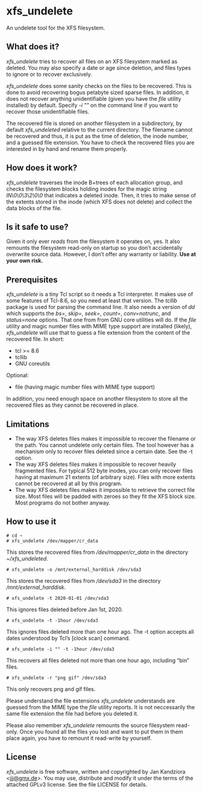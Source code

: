 # xfs_undelete
An undelete tool for the XFS filesystem.

## What does it?
*xfs_undelete* tries to recover all files on an XFS filesystem marked as deleted.
You may also specify a date or age since deletion, and files types to ignore or to recover exclusively.

*xfs_undelete* does some sanity checks on the files to be recovered.
This is done to avoid recovering bogus petabyte sized sparse files.
In addition, it does not recover anything unidentifiable (given you have the *file* utility installed) by default.
Specify *-i ""* on the command line if you want to recover those unidentifiable files.

The recovered file is stored on another filesystem in a subdirectory, by default *xfs_undeleted* relative to the current directory.
The filename cannot be recovered and thus, it is put as the time of deletion, the inode number, and a guessed file extension.
You have to check the recovered files you are interested in by hand and rename them properly.

## How does it work?
*xfs_undelete* traverses the inode B+trees of each allocation group, and checks the filesystem blocks holding inodes for the magic string *IN\0\0\3\2\0\0* that indicates a deleted inode.
Then, it tries to make sense of the extents stored in the inode (which XFS does not delete) and collect the data blocks of the file.

## Is it safe to use?
Given it only ever *reads* from the filesystem it operates on, yes.
It also remounts the filesystem read-only on startup so you don’t accidentally overwrite source data.
However, I don’t offer any warranty or liability. **Use at your own risk.**

## Prerequisites
*xfs_undelete* is a tiny Tcl script so it needs a Tcl interpreter.
It makes use of some features of Tcl-8.6, so you need at least that version.
The *tcllib* package is used for parsing the command line.
It also needs a version of *dd* which supports the *bs=*, *skip=*, *seek=*, *count=*, *conv=notrunc*, and *status=none* options.
That one from from GNU core utilities will do.
If the *file* utility and magic number files with MIME type support are installed (likely), *xfs_undelete* will use that to guess a file extension from the content of the recovered file. In short:

- tcl >= 8.6
- tcllib
- GNU coreutils

Optional:

- file (having magic number files with MIME type support)

In addition, you need enough space on another filesystem to store all the recovered files as they cannot be recovered in place.

## Limitations
- The way XFS deletes files makes it impossible to recover the filename or the path. You cannot undelete only certain files. The tool however has a mechanism only to recover files deleted since a certain date. See the -t option.
- The way XFS deletes files makes it impossible to recover heavily fragmented files. For typical 512 byte inodes, you can only recover files having at maximum 21 extents (of arbitrary size). Files with more extents cannot be recovered at all by this program.
- The way XFS deletes files makes it impossible to retrieve the correct file size. Most files will be padded with zeroes so they fit the XFS block size. Most programs do not bother anyway.

## How to use it

	# cd ~
	# xfs_undelete /dev/mapper/cr_data

This stores the recovered files from */dev/mapper/cr_data* in the directory *~/xfs_undeleted*.

	# xfs_undelete -o /mnt/external_harddisk /dev/sda3

This stores the recovered files from */dev/sda3* in the directory */mnt/external_harddisk*.

	# xfs_undelete -t 2020-01-01 /dev/sda3

This ignores files deleted before Jan 1st, 2020.

	# xfs_undelete -t -1hour /dev/sda3

This ignores files deleted more than one hour ago. The -t option accepts all dates understood by Tcl’s [clock scan] command.

	# xfs_undelete -i "" -t -1hour /dev/sda3

This recovers all files deleted not more than one hour ago, including “bin” files.

	# xfs_undelete -r "png gif" /dev/sda3

This only recovers png and gif files.

Please understand the file extensions *xfs_undelete* understands are guessed from the MIME type the *file* utility reports.
It is not neccessarily the same file extension the file had before you deleted it.

Please also remember *xfs_undelete* remounts the source filesystem read-only.
Once you found all the files you lost and want to put them in them place again, you have to remount it read-write by yourself.

## License
*xfs_undelete* is free software, written and copyrighted by
Jan Kandziora &lt;jjj@gmx.de&gt;. You may use, distribute and modify it under the
terms of the attached GPLv3 license. See the file LICENSE for details.
